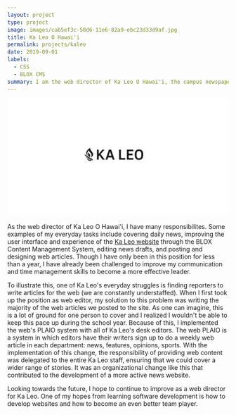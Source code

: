 ```yaml
---
layout: project
type: project
image: images/cab5ef3c-58d6-11e6-82a9-ebc23d33d9af.jpg
title: Ka Leo O Hawai'i
permalink: projects/kaleo
date: 2019-09-01
labels:
  - CSS
  - BLOX CMS
summary: I am the web director of Ka Leo O Hawai'i, the campus newspaper.
---
```


<img class="ui medium right floated rounded image" src="/images/cab5ef3c-58d6-11e6-82a9-ebc23d33d9af.jpg">

As the web director of Ka Leo O Hawai'i, I have many responsibilites. Some examples of my everyday tasks include covering daily news, improving the user interface and experience of the <a href="https://manoanow.org/kaleo/">Ka Leo website</a> through the BLOX Content Management System, editing news drafts, and posting and designing web articles. Though I have only been in this position for less than a year, I have already been challenged to improve my communication and time management skills to become a more effective leader. 

To illustrate this, one of Ka Leo's everyday struggles is finding reporters to write articles for the web (we are constantly understaffed). When I first took up the position as web editor, my solution to this problem was writing the majority of the web articles we posted to the site. As one can imagine, this is a lot of ground for one person to cover and I realized I wouldn't be able to keep this pace up during the school year. Because of this, I implemented the web's PLAIO system with all of Ka Leo's desk editors. The web PLAIO is a system in which editors have their writers sign up to do a weekly web article in each department: news, features, opinions, sports. With the implementation of this change, the responsibility of providing web content was delegated to the entire Ka Leo staff, ensuring that we could cover a wider range of stories. It was an organizational change like this that contributed to the development of a more active news website.

Looking towards the future, I hope to continue to improve as a web director for Ka Leo. One of my hopes from learning software development is how to develop websites and how to become an even better team player.
